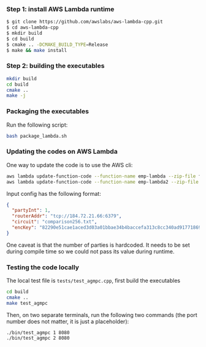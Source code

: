 ### Step 1: install AWS Lambda runtime
```bash
$ git clone https://github.com/awslabs/aws-lambda-cpp.git
$ cd aws-lambda-cpp
$ mkdir build
$ cd build
$ cmake .. -DCMAKE_BUILD_TYPE=Release
$ make && make install
```

### Step 2: building the executables
```bash
mkdir build
cd build
cmake ..
make -j
```

### Packaging the executables
Run the following script:
```bash
bash package_lambda.sh
```

### Updating the codes on AWS Lambda
One way to update the code is to use the AWS cli:
```bash
aws lambda update-function-code --function-name emp-lambda --zip-file fileb://emp-lambda.zip
aws lambda update-function-code --function-name emp-lambda2 --zip-file fileb://emp-lambda.zip
```

Input config has the following format:
```json
{
  "partyInt": 1,
  "routerAddr": "tcp://184.72.21.66:6379",
  "circuit": "comparison256.txt",
  "encKey": "82290e51cae1aced3d03a01bbae34b4baccefa313c8cc340ad91771869464a4f"
}
```

One caveat is that the number of parties is hardcoded. It needs to be set during compile time so we could not pass its value during runtime. 


### Testing the code locally
The local test file is  `tests/test_agmpc.cpp`, first build the executables
```bash
cd build
cmake ..
make test_agmpc
```
Then, on two separate terminals, run the following two commands (the port number does not matter, it is just a placeholder):
```
./bin/test_agmpc 1 8080
./bin/test_agmpc 2 8080
```
